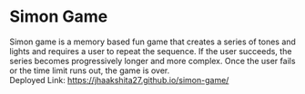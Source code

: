 # Simon Game
Simon game is a memory based fun game that creates a series of tones and lights and requires a user to repeat the sequence. If the user succeeds, the series becomes progressively longer and more complex. Once the user fails or the time limit runs out, the game is over. <br>
Deployed Link: https://jhaakshita27.github.io/simon-game/
